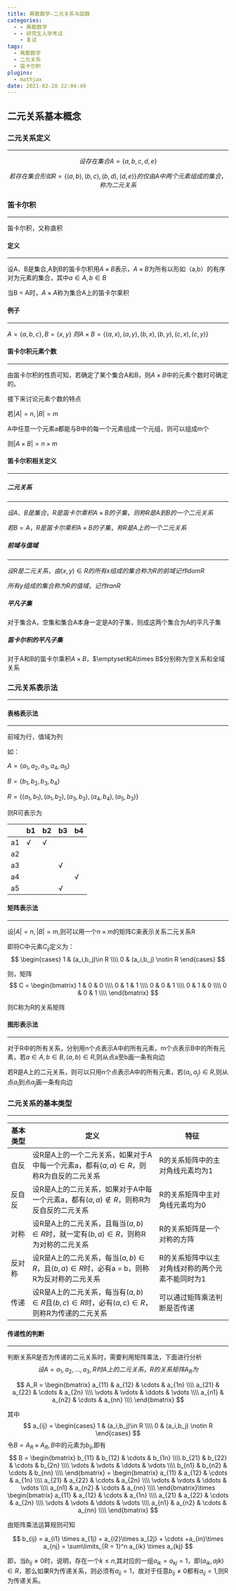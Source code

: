 ```yaml
---
title: 离散数学-二元关系与函数
categories:
  - - 离散数学
  - - 研究生入学考试
    - 复试
tags:
  - 离散数学
  - 二元关系
  - 笛卡尔积
plugins:
  - mathjax
date: 2021-02-28 22:04:49
---
```






## 二元关系基本概念

### 二元关系定义

---

$$
设存在集合A=\{a,b,c,d,e\}
$$

$$
若存在集合形如R=\{(a,b),(b,c),(b,d),(d,e)\}的仅由A中两个元素组成的集合，称为二元关系
$$

### 笛卡尔积

---

笛卡尔积，又称直积

#### 定义

---

设A、B是集合,A到B的笛卡尔积用$A\times B$表示，$A\times B$为所有以形如（a,b）的有序对为元素的集合，其中$a \in A,b\in B$

当B = A时，$A\times A$称为集合A上的笛卡尔乘积

#### 例子

---

$A = \{a,b,c\},B = \{x,y\}$
$则A\times B = \{(a,x),(a,y),(b,x),(b,y),(c,x),(c,y)\}$

#### 笛卡尔积元素个数

---

由笛卡尔积的性质可知，若确定了某个集合A和B，则$A\times B$中的元素个数时可确定的。

接下来讨论元素个数的特点

若$|A| = n,|B| = m$ 

A中任意一个元素a都能与B中的每一个元素组成一个元组，则可以组成m个

则$|A\times B| = n\times m$

#### 笛卡尔积相关定义

---

##### 二元关系

---

$设A、B是集合，R是笛卡尔乘积A\times B的子集，则称R是A到B的一个二元关系$

$若B = A，R是笛卡尔乘积A\times B的子集，称R是A上的一个二元关系$

##### 前域与值域

---

$设R是二元关系，由(x,y)\in R的所有x组成的集合称为R的前域记作domR$

$所有y组成的集合称为R的值域，记作ranR$

##### 平凡子集

对于集合A，空集和集合A本身一定是A的子集，则成这两个集合为A的平凡子集

##### 笛卡尔积的平凡子集

对于A和B的笛卡尔乘积$A\times B$，$\emptyset和A\times B$分别称为空关系和全域关系

### 二元关系表示法

---

#### 表格表示法

---

前域为行，值域为列

如：

$A = \{a_1,a_2,a_3,a_4,a_5\}$

$B = \{b_1,b_2,b_3,b_4\}$

$R = \{(a_1,b_1),(a_1,b_2),(a_3,b_3),(a_4,b_4),(a_5,b_3)\}$

则R可表示为

|      | b1   | b2   | b3   | b4   |
| ---- | ---- | ---- | ---- | ---- |
| a1   | √    | √    |      |      |
| a2   |      |      |      |      |
| a3   |      |      | √    |      |
| a4   |      |      |      | √    |
| a5   |      |      | √    |      |

#### 矩阵表示法

---

设$|A| = n,|B| = m$,则可以用一个$n\times m$的矩阵C来表示关系二元关系R

即将C中元素$C_{ij}$定义为：
$$
\begin{cases}
	1 & (a_i,b_j)\in R \\\\  
	0 & (a_i,b_j) \notin R
\end{cases}
$$

则，矩阵
$$
C = \begin{bmatrix} 
		1 & 0 & 0 \\\\
		0 & 1 & 1 \\\\
		0 & 0 & 1 \\\\
		0 & 1 & 0 \\\\
        0 & 0 & 1 \\\\
     \end{bmatrix}
$$

则C称为R的关系矩阵

#### 图形表示法

---

对于R中的所有关系，分别用n个点表示A中的所有元素，m个点表示B中的所有元素，若$a\in A,b \in B,(a,b) \in R$,则从点a至b画一条有向边

若R是A上的二元关系，则可以只用n个点表示A中的所有元素，若$(a_i,a_j) \in R$,则从点$a_i$到点$a_j$画一条有向边

### 二元关系的基本类型

---

| 基本类型 | 定义                                                         | 特征                                             |
| -------- | ------------------------------------------------------------ | ------------------------------------------------ |
| 自反     | 设R是A上的一个二元关系，如果对于A中每一个元素a，都有$(a,a) \in R$，则称R为自反的二元关系 | R的关系矩阵中的主对角线元素均为1                 |
| 反自反   | 设R是A上的二元关系，如果对于A中每一个元素a，都有$(a,a) \notin R$，则称R为反自反的二元关系 | R的关系矩阵中主对角线元素均为0                   |
| 对称     | 设R是A上的二元关系，且每当$(a,b)\in R$时，就一定有$(b,a)\in R$，则称R为对称的二元关系 | R的关系矩阵是一个对称的方阵                      |
| 反对称   | 设R是A上的二元关系，每当$(a,b)\in R$，且$(b,a) \in R$时，必有a = b，则称R为反对称的二元关系 | R的关系矩阵中以主对角线对称的两个元素不能同时为1 |
| 传递     | 设R是A上的二元关系，每当有$(a,b)\in R$且$(b,c) \in R$时，必有$(a,c) \in R$，则称R为传递的二元关系 | 可以通过矩阵乘法判断是否传递                     |

#### 传递性的判断

---

判断关系R是否为传递的二元关系时，需要利用矩阵乘法，下面进行分析
$$
设A = {a_1,a_2,...,a_3},R时A上的二元关系，R的关系矩阵A_R为
$$

$$
A_R = \begin{bmatrix} 
	a_{11} & a_{12} & \cdots & a_{1n} \\\\
	a_{21} & a_{22} & \cdots & a_{2n} \\\\
	\vdots & \vdots & \ddots & \vdots \\\\
	a_{n1} & a_{n2} & \cdots & a_{nn} \\\\
\end{bmatrix}
$$

其中
$$
a_{ij} = 
\begin{cases}
	1 & (a_i,b_j)\in R \\\\  
	0 & (a_i,b_j) \notin R
\end{cases}
$$
令$B = A_R \times A_R, B$中的元素为$b_{ij}$,即有
$$
B = \begin{bmatrix} 
		b_{11} & b_{12} & \cdots & b_{1n} \\\\
		b_{21} & b_{22} & \cdots & b_{2n} \\\\
		\vdots & \vdots & \ddots & \vdots \\\\
		b_{n1} & b_{n2} & \cdots & b_{nn} \\\\
		\end{bmatrix} = \begin{bmatrix} 
			a_{11} & a_{12} & \cdots & a_{1n} \\\\
			a_{21} & a_{22} & \cdots & a_{2n} \\\\
			\vdots & \vdots & \ddots & \vdots \\\\
			a_{n1} & a_{n2} & \cdots & a_{nn} \\\\
			\end{bmatrix}\times \begin{bmatrix} 
				a_{11} & a_{12} & \cdots & a_{1n} \\\\ 					a_{21} & a_{22} & \cdots & a_{2n} \\\\					\vdots & \vdots & \ddots & \vdots \\\\					a_{n1} & a_{n2} & \cdots & a_{nn} \\\\
			\end{bmatrix}
$$

由矩阵乘法运算规则可知

$$
b_{ij} = a_{i1} \times a_{1j} + a_{i2}\times a_{2j} + \cdots +a_{in}\times a_{nj} = \sum\limits_{R = 1}^n a_{ik} \times a_{kj}
$$

即，当$b_{ij} \neq 0$时，说明，存在一个$k\leq n$,其对应的一组$a_{ik}=a_{kj}=1$，即$(a_{ik},a{jk})\in R$，那么如果R为传递关系，则必须有$a_{ij} = 1$，故对于任意$b_{ij} \neq 0$都有$a_{ij} = 1$,则R为传递关系。

